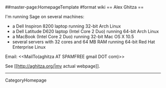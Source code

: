 ##master-page:HomepageTemplate
#format wiki
== Alex Ghitza ==

I'm running Sage on several machines:
 * a Dell Inspiron 8200 laptop running 32-bit Arch Linux
 * a Dell Latitude D620 laptop (Intel Core 2 Duo) running 64-bit Arch Linux
 * a MacBook (Intel Core 2 Duo) running 32-bit Mac OS X 10.5
 * several servers with 32 cores and 64 MB RAM running 64-bit Red Hat Enterprise Linux

Email: <<MailTo(aghitza AT SPAMFREE gmail DOT com)>>

See [[http://aghitza.org/|my actual webpage]].

----
 CategoryHomepage

